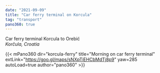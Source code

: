 ```yaml
---
date: "2021-09-09"
title: "Car ferry terminal on Korcula"
tag: "transport"
pano360: true
---
```


Car ferry terminal Korcula to Orebić  
*Korčula, Croatia*

{{< mPano360
      dir="korcula-ferry"
      title="Morning on car ferry terminal" 
      extLink="https://goo.gl/maps/sNXpTiEHCbMdTj8p9"
      yaw=285
      autoLoad=true
      author="pano360" >}}
